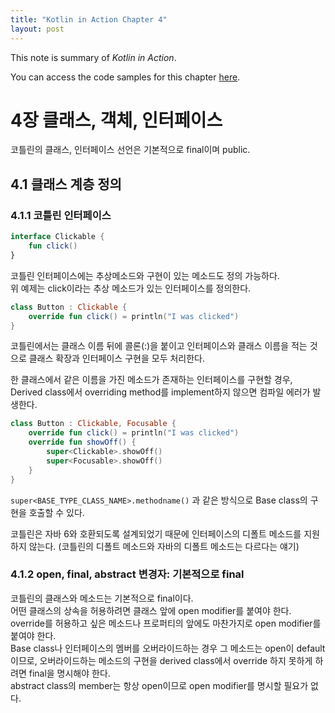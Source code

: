 ```yaml
---
title: "Kotlin in Action Chapter 4"
layout: post
---
```


This note is summary of _Kotlin in Action_.

You can access the code samples for this chapter [here](https://github.com/Kotlin/kotlin-in-action/tree/master/src/ch04).

# 4장 클래스, 객체, 인터페이스

코틀린의 클래스, 인터페이스 선언은 기본적으로 final이며 public.  

## 4.1 클래스 계층 정의

### 4.1.1 코틀린 인터페이스

~~~ kotlin
interface Clickable {
    fun click()
}
~~~

코틀린 인터페이스에는 추상메소드와 구현이 있는 메소드도 정의 가능하다.  
위 예제는 click이라는 추상 메소드가 있는 인터페이스를 정의한다.  

~~~kotlin
class Button : Clickable {
    override fun click() = println("I was clicked")
}
~~~

코틀린에서는 클래스 이름 뒤에 콜론(:)을 붙이고 인터페이스와 클래스 이름을 적는 것으로 클래스 확장과 인터페이스 구현을 모두 처리한다.  

한 클래스에서 같은 이름을 가진 메소드가 존재하는 인터페이스를 구현할 경우, Derived class에서 overriding method를 implement하지 않으면 컴파일 에러가 발생한다.  

~~~kotlin
class Button : Clickable, Focusable {
    override fun click() = println("I was clicked")
    override fun showOff() {
        super<Clickable>.showOff()
        super<Focusable>.showOff()
    }
}
~~~

`super<BASE_TYPE_CLASS_NAME>.methodname()` 과 같은 방식으로 Base class의 구현을 호출할 수 있다.  

코틀린은 자바 6와 호환되도록 설계되었기 때문에 인터페이스의 디폴트 메소드를 지원하지 않는다. (코틀린의 디폴트 메소드와 자바의 디폴트 메소드는 다르다는 얘기)  

### 4.1.2 open, final, abstract 변경자: 기본적으로 final

코틀린의 클래스와 메소드는 기본적으로 final이다.  
어떤 클래스의 상속을 허용하려면 클래스 앞에 open modifier를 붙여야 한다.  
override를 허용하고 싶은 메소드나 프로퍼티의 앞에도 마찬가지로 open modifier를 붙여야 한다.  
Base class나 인터페이스의 멤버를 오버라이드하는 경우 그 메소드는 open이 default이므로, 오버라이드하는 메소드의 구현을 derived class에서 override 하지 못하게 하려면 final을 명시해야 한다.  
abstract class의 member는 항상 open이므로 open modifier를 명시할 필요가 없다.  
